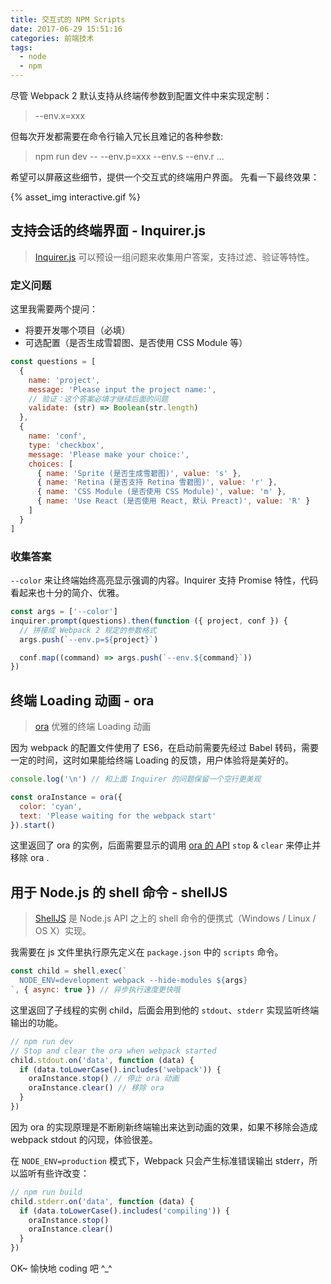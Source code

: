 ```yaml
---
title: 交互式的 NPM Scripts
date: 2017-06-29 15:51:16
categories: 前端技术
tags:
  - node
  - npm
---
```


尽管 Webpack 2 默认支持从终端传参数到配置文件中来实现定制：
> --env.x=xxx

但每次开发都需要在命令行输入冗长且难记的各种参数:
> npm run dev -- --env.p=xxx --env.s --env.r ...

希望可以屏蔽这些细节，提供一个交互式的终端用户界面。
先看一下最终效果：

{% asset_img interactive.gif %}

## 支持会话的终端界面 - Inquirer.js
> [Inquirer.js](https://github.com/SBoudrias/Inquirer.js) 可以预设一组问题来收集用户答案，支持过滤、验证等特性。

### 定义问题
这里我需要两个提问：

- 将要开发哪个项目（必填）
- 可选配置（是否生成雪碧图、是否使用 CSS Module 等）

```js
const questions = [
  {
    name: 'project',
    message: 'Please input the project name:',
    // 验证：这个答案必填才继续后面的问题
    validate: (str) => Boolean(str.length)
  },
  {
    name: 'conf',
    type: 'checkbox',
    message: 'Please make your choice:',
    choices: [
      { name: 'Sprite (是否生成雪碧图)', value: 's' },
      { name: 'Retina (是否支持 Retina 雪碧图)', value: 'r' },
      { name: 'CSS Module (是否使用 CSS Module)', value: 'm' },
      { name: 'Use React (是否使用 React, 默认 Preact)', value: 'R' }
    ]
  }
]
```

### 收集答案
`--color` 来让终端始终高亮显示强调的内容。Inquirer 支持 Promise 特性，代码看起来也十分的简介、优雅。
```js
const args = ['--color']
inquirer.prompt(questions).then(function ({ project, conf }) {
  // 拼接成 Webpack 2 规定的参数格式
  args.push(`--env.p=${project}`)

  conf.map((command) => args.push(`--env.${command}`))
})
```

## 终端 Loading 动画 - ora
> [ora](https://github.com/sindresorhus/ora) 优雅的终端 Loading 动画

因为 webpack 的配置文件使用了 ES6，在启动前需要先经过 Babel 转码，需要一定的时间，这时如果能给终端 Loading 的反馈，用户体验将是美好的。

```js
console.log('\n') // 和上面 Inquirer 的问题保留一个空行更美观

const oraInstance = ora({
  color: 'cyan',
  text: 'Please waiting for the webpack start'
}).start()
```

这里返回了 ora 的实例，后面需要显示的调用 [ora 的 API](https://github.com/sindresorhus/ora#api) `stop` & `clear` 来停止并移除 ora .

## 用于 Node.js 的 shell 命令 - shellJS
> [ShellJS](https://github.com/shelljs/shelljs) 是 Node.js API 之上的 shell 命令的便携式（Windows / Linux / OS X）实现。

我需要在 js 文件里执行原先定义在 `package.json` 中的 `scripts` 命令。

```js
const child = shell.exec(`
  NODE_ENV=development webpack --hide-modules ${args}
`, { async: true }) // 异步执行速度更快哦
```

这里返回了子线程的实例 child，后面会用到他的 `stdout`、`stderr` 实现监听终端输出的功能。

```js
// npm run dev
// Stop and clear the ora when webpack started
child.stdout.on('data', function (data) {
  if (data.toLowerCase().includes('webpack')) {
    oraInstance.stop() // 停止 ora 动画
    oraInstance.clear() // 移除 ora
  }
})
```

因为 ora 的实现原理是不断刷新终端输出来达到动画的效果，如果不移除会造成 webpack stdout 的闪现，体验很差。

在 `NODE_ENV=production` 模式下，Webpack 只会产生标准错误输出 stderr，所以监听有些许改变：

```js
// npm run build
child.stderr.on('data', function (data) {
  if (data.toLowerCase().includes('compiling')) {
    oraInstance.stop()
    oraInstance.clear()
  }
})
```

OK~ 愉快地 coding 吧 ^_^
